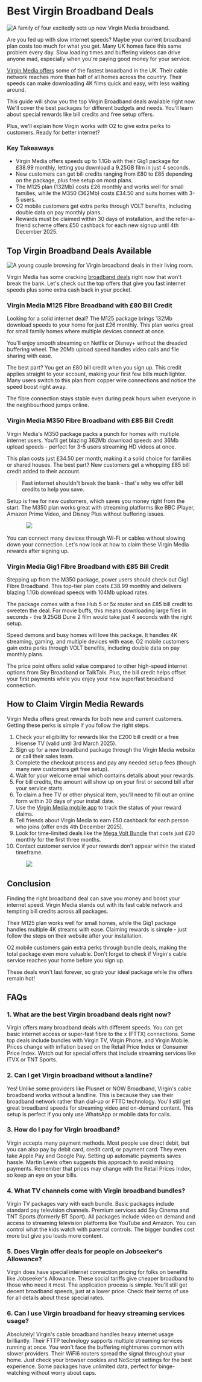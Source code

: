 Best Virgin Broadband Deals
===========================

![A family of four excitedly sets up new Virgin Media broadband.](https://app.agilitywriter.ai/img/2025/02/27/introduction-358493754.jpg "A family of four excitedly sets up new Virgin Media broadband.")

Are you fed up with slow internet speeds? Maybe your current broadband plan costs too much for what you get. Many UK homes face this same problem every day. Slow loading times and buffering videos can drive anyone mad, especially when you're paying good money for your service.

[Virgin Media offers](https://comparebroadbandpackages.co.uk/guides/providers/virgin-broadband-offers-2025/) some of the fastest broadband in the UK. Their cable network reaches more than half of all homes across the country. Their speeds can make downloading 4K films quick and easy, with less waiting around.

This guide will show you the top Virgin Broadband deals available right now. We'll cover the best packages for different budgets and needs. You'll learn about special rewards like bill credits and free setup offers.

Plus, we'll explain how Virgin works with O2 to give extra perks to customers. Ready for better internet?

### Key Takeaways

*   Virgin Media offers speeds up to 1.1Gb with their Gig1 package for £38.99 monthly, letting you download a 9.25GB film in just 4 seconds.
*   New customers can get bill credits ranging from £80 to £85 depending on the package, plus free setup on most plans.
*   The M125 plan (132Mb) costs £26 monthly and works well for small families, while the M350 (362Mb) costs £34.50 and suits homes with 3-5 users.
*   O2 mobile customers get extra perks through VOLT benefits, including double data on pay monthly plans.
*   Rewards must be claimed within 30 days of installation, and the refer-a-friend scheme offers £50 cashback for each new signup until 4th December 2025.

Top Virgin Broadband Deals Available
------------------------------------

![A young couple browsing for Virgin broadband deals in their living room.](https://app.agilitywriter.ai/img/2025/02/27/top-virgin-broadband-deals-available-358493432.jpg "A young couple browsing for Virgin broadband deals in their living room.")

Virgin Media has some cracking [broadband deals](https://comparebroadbandpackages.co.uk/) right now that won't break the bank. Let's check out the top offers that give you fast internet speeds plus some extra cash back in your pocket.

### Virgin Media M125 Fibre Broadband with £80 Bill Credit

Looking for a solid internet deal? The M125 package brings 132Mb download speeds to your home for just £26 monthly. This plan works great for small family homes where multiple devices connect at once.

You'll enjoy smooth streaming on Netflix or Disney+ without the dreaded buffering wheel. The 20Mb upload speed handles video calls and file sharing with ease.

The best part? You get an £80 bill credit when you sign up. This credit applies straight to your account, making your first few bills much lighter. Many users switch to this plan from copper wire connections and notice the speed boost right away.

The fibre connection stays stable even during peak hours when everyone in the neighbourhood jumps online.

### Virgin Media M350 Fibre Broadband with £85 Bill Credit

Virgin Media's M350 package packs a punch for homes with multiple internet users. You'll get blazing 362Mb download speeds and 36Mb upload speeds - perfect for 3-5 users streaming HD videos at once.

This plan costs just £34.50 per month, making it a solid choice for families or shared houses. The best part? New customers get a whopping £85 bill credit added to their account.

> **Fast internet shouldn't break the bank - that's why we offer bill credits to help you save.**

Setup is free for new customers, which saves you money right from the start. The M350 plan works great with streaming platforms like BBC iPlayer, Amazon Prime Video, and Disney Plus without buffering issues.

             [![](https://comparebroadbandpackages.co.uk/guides/wp-content/uploads/2023/09/728x282-border.png.pagespeed.ce.nmcpErKxf3.png)](https://comparebroadbandpackages.co.uk/)

You can connect many devices through Wi-Fi or cables without slowing down your connection. Let's now look at how to claim these Virgin Media rewards after signing up.

### Virgin Media Gig1 Fibre Broadband with £85 Bill Credit

Stepping up from the M350 package, power users should check out Gig1 Fibre Broadband. This top-tier plan costs £38.99 monthly and delivers blazing 1.1Gb download speeds with 104Mb upload rates.

The package comes with a free Hub 5 or 5x router and an £85 bill credit to sweeten the deal. For movie buffs, this means downloading large files in seconds - the 9.25GB Dune 2 film would take just 4 seconds with the right setup.

Speed demons and busy homes will love this package. It handles 4K streaming, gaming, and multiple devices with ease. O2 mobile customers gain extra perks through VOLT benefits, including double data on pay monthly plans.

The price point offers solid value compared to other high-speed internet options from Sky Broadband or TalkTalk. Plus, the bill credit helps offset your first payments while you enjoy your new superfast broadband connection.

How to Claim Virgin Media Rewards
---------------------------------

Virgin Media offers great rewards for both new and current customers. Getting these perks is simple if you follow the right steps.

1.  Check your eligibility for rewards like the £200 bill credit or a free Hisense TV (valid until 3rd March 2025).
2.  Sign up for a new broadband package through the Virgin Media website or call their sales team.
3.  Complete the checkout process and pay any needed setup fees (though many new customers get free setup).
4.  Wait for your welcome email which contains details about your rewards.
5.  For bill credits, the amount will show up on your first or second bill after your service starts.
6.  To claim a free TV or other physical item, you'll need to fill out an online form within 30 days of your install date.
7.  Use the [Virgin Media mobile app](https://comparebroadbandpackages.co.uk/guides/qanda/space/virgin-media/home) to track the status of your reward claims.
8.  Tell friends about Virgin Media to earn £50 cashback for each person who joins (offer ends 4th December 2025).
9.  Look for time-limited deals like the [Mega Volt Bundle](https://comparebroadbandpackages.co.uk/guides/providers/virgin-broadband-offers-2025/) that costs just £20 monthly for the first three months.
10.  Contact customer service if your rewards don't appear within the stated timeframe.

             [![](https://comparebroadbandpackages.co.uk/guides/wp-content/uploads/2023/09/728x282-border.png.pagespeed.ce.nmcpErKxf3.png)](https://comparebroadbandpackages.co.uk/)

Conclusion
----------

Finding the right broadband deal can save you money and boost your internet speed. Virgin Media stands out with its fast cable network and tempting bill credits across all packages.

Their M125 plan works well for small homes, while the Gig1 package handles multiple 4K streams with ease. Claiming rewards is simple - just follow the steps on their website after your installation.

O2 mobile customers gain extra perks through bundle deals, making the total package even more valuable. Don't forget to check if Virgin's cable service reaches your home before you sign up.

These deals won't last forever, so grab your ideal package while the offers remain hot!

FAQs
----

### 1\. What are the best Virgin broadband deals right now?

Virgin offers many broadband deals with different speeds. You can get basic internet access or super-fast fibre to the x (FTTX) connections. Some top deals include bundles with Virgin TV, Virgin Phone, and Virgin Mobile. Prices change with inflation based on the Retail Price Index or Consumer Price Index. Watch out for special offers that include streaming services like ITVX or TNT Sports.

### 2\. Can I get Virgin broadband without a landline?

Yes! Unlike some providers like Plusnet or NOW Broadband, Virgin's cable broadband works without a landline. This is because they use their broadband network rather than dial-up or FTTC technology. You'll still get great broadband speeds for streaming video and on-demand content. This setup is perfect if you only use WhatsApp or mobile data for calls.

### 3\. How do I pay for Virgin broadband?

Virgin accepts many payment methods. Most people use direct debit, but you can also pay by debit card, credit card, or payment card. They even take Apple Pay and Google Pay. Setting up automatic payments saves hassle. Martin Lewis often suggests this approach to avoid missing payments. Remember that prices may change with the Retail Prices Index, so keep an eye on your bills.

### 4\. What TV channels come with Virgin broadband bundles?

Virgin TV packages vary with each bundle. Basic packages include standard pay television channels. Premium services add Sky Cinema and TNT Sports (formerly BT Sport). All packages include video on demand and access to streaming television platforms like YouTube and Amazon. You can control what the kids watch with parental controls. The bigger bundles cost more but give you loads more content.

### 5\. Does Virgin offer deals for people on Jobseeker's Allowance?

Virgin does have special internet connection pricing for folks on benefits like Jobseeker's Allowance. These social tariffs give cheaper broadband to those who need it most. The application process is simple. You'll still get decent broadband speeds, just at a lower price. Check their terms of use for all details about these special rates.

### 6\. Can I use Virgin broadband for heavy streaming services usage?

Absolutely! Virgin's cable broadband handles heavy internet usage brilliantly. Their FTTP technology supports multiple streaming services running at once. You won't face the buffering nightmares common with slower providers. Their WiFi6 routers spread the signal throughout your home. Just check your browser cookies and NoScript settings for the best experience. Some packages have unlimited data, perfect for binge-watching without worry about caps.
